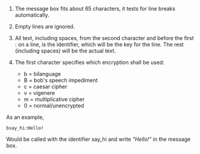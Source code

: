 1. The message box fits about 65 characters, it tests for line breaks automatically.
2. Empty lines are ignored.

3. All text, including spaces, from the second character and before the first : on a line, is the identifier, which will be the key for the line. The rest (including spaces) will be the actual text.

4. The first character specifies which encryption shall be used:

	- b = bilanguage
	- B = bob's speech impediment
	- c = caesar cipher
	- v = vigenere
	- m = multiplicative cipher
	- 0 = normal/unencrypted

As an example,

`bsay_hi:Hello!`

Would be called with the identifier say_hi and write _"Hello!"_ in the message box.
